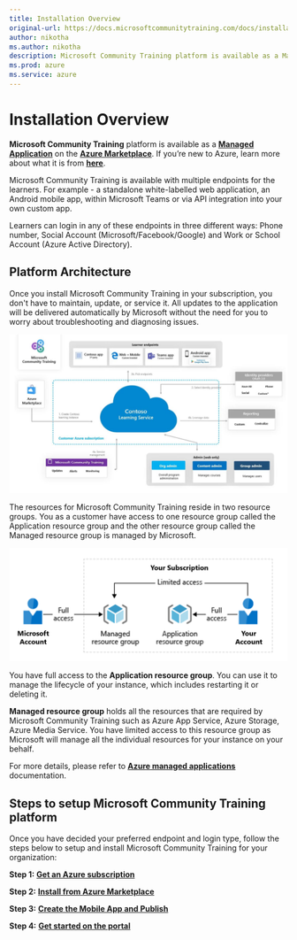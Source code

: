 ```yaml
---
title: Installation Overview
original-url: https://docs.microsoftcommunitytraining.com/docs/installation-overview
author: nikotha
ms.author: nikotha
description: Microsoft Community Training platform is available as a Managed Application on the Azure Marketplace.
ms.prod: azure
ms.service: azure
---
```


# Installation Overview

**Microsoft Community Training** platform is available as a [**Managed Application**](/azure/managed-applications/overview) on the [**Azure Marketplace**](https://azuremarketplace.microsoft.com/en-us). If you’re new to Azure, learn more about what it is from [**here**](https://azure.microsoft.com/en-in/overview/what-is-azure/).

Microsoft Community Training is available with multiple endpoints for the learners. For example - a standalone white-labelled web application, an Android mobile app, within Microsoft Teams or via API integration into your own custom app. 

Learners can login in any of these endpoints in three different ways: Phone number, Social Account (Microsoft/Facebook/Google) and Work or School Account (Azure Active Directory).

## Platform Architecture
Once you install Microsoft Community Training in your subscription, you don't have to maintain, update, or service it. All updates to the application will be delivered automatically by Microsoft without the need for you to worry about troubleshooting and diagnosing issues.

![Highlevel Architecture](../../media/Highlevel_Architecture.JPG)

The resources for Microsoft Community Training reside in two resource groups. You as a customer have access to one resource group called the Application resource group and the other resource group called the Managed resource group is managed by Microsoft.

![Managed resource group](../../media/image%2812%29.png)
    
You have full access to the **Application resource group**. You can use it to manage the lifecycle of your instance, which includes restarting it or deleting it.
    
**Managed resource group** holds all the resources that are required by Microsoft Community Training such as Azure App Service, Azure Storage, Azure Media Service. You have limited access to this resource group as Microsoft will manage all the individual resources for your instance on your behalf.

For more details, please refer to [**Azure managed applications**](/azure/managed-applications/overview) documentation. 

## Steps to setup Microsoft Community Training platform
Once you have decided your preferred endpoint and login type, follow the steps below to setup and install Microsoft Community Training for your organization:

**Step 1:** [**Get an Azure subscription**](https://azure.microsoft.com/en-in/pricing/purchase-options/pay-as-you-go/) 

**Step 2:** [**Install from Azure Marketplace**](../../infrastructure-management/install-your-platform-instance/3_installation-guide-detailed-steps.md)

**Step 3:** [**Create the Mobile App and Publish**](../../infrastructure-management/install-your-platform-instance/5_create-publish-mobile-app.md)

**Step 4:** [**Get started on the portal**](../../get-started/4_step-by-step-configuration-guide.md)
